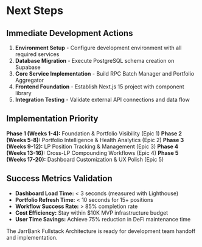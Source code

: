 # Next Steps

## Immediate Development Actions

1. **Environment Setup** - Configure development environment with all required services
2. **Database Migration** - Execute PostgreSQL schema creation on Supabase  
3. **Core Service Implementation** - Build RPC Batch Manager and Portfolio Aggregator
4. **Frontend Foundation** - Establish Next.js 15 project with component library
5. **Integration Testing** - Validate external API connections and data flow

## Implementation Priority

**Phase 1 (Weeks 1-4):** Foundation & Portfolio Visibility (Epic 1)
**Phase 2 (Weeks 5-8):** Portfolio Intelligence & Health Analytics (Epic 2) 
**Phase 3 (Weeks 9-12):** LP Position Tracking & Management (Epic 3)
**Phase 4 (Weeks 13-16):** Cross-LP Compounding Workflows (Epic 4)
**Phase 5 (Weeks 17-20):** Dashboard Customization & UX Polish (Epic 5)

## Success Metrics Validation

- **Dashboard Load Time:** < 3 seconds (measured with Lighthouse)
- **Portfolio Refresh Time:** < 10 seconds for 15+ positions  
- **Workflow Success Rate:** > 85% completion rate
- **Cost Efficiency:** Stay within $10K MVP infrastructure budget
- **User Time Savings:** Achieve 75% reduction in DeFi maintenance time

The JarrBank Fullstack Architecture is ready for development team handoff and implementation.